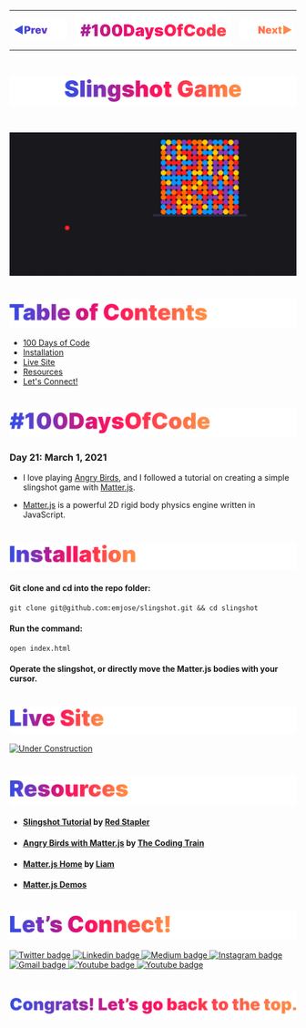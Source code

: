 <p id="header"><p>

<table><tr>
<td> <a href="https://github.com/emjose/kboard/#header"><img src="Assets/header-left.png" alt="previous" style="width: 200px;"/></a> </td>
<td> <a href="https://github.com/emjose/one-hundred/#header"><img src="Assets/header-center.png" alt="100 days of code" style="width: 580px;"/></a> </td>
<td> <a href="https://github.com/emjose/toast-notifications/#header"><img src="Assets/header-right.png" alt="next" style="width: 200px;"/></a> </td>
</tr></table>

<br>

<p id="project-title"><p>

<a href=#table-of-contents>![Slingshot Game](Assets/inter-021-slingshot.png)</a> 

<br>

<a href="https://emjose.github.io/slingshot/">![Slingshot Game](Assets/preview-021-slingshot-game.png)</a> 

#

<p id="table-of-contents"><p>

<a href=#table-of-contents>![Table of Contents](Assets/inter-toc.png)</a>  

- [100 Days of Code](#100days)
- [Installation](#installation) 
- [Live Site](#live-site)
- [Resources](#resources)
- [Let's Connect!](#lets-connect) 

#

<p id="100days"><p>

<a href=#100days>![#100DaysOfCode](Assets/inter-100hash.png)</a>  

### Day 21: March 1, 2021
- I love playing <a href="https://www.angrybirds.com/">Angry Birds</a>, and I followed a tutorial on creating a simple slingshot game with <a href="https://brm.io/matter-js/">Matter.js</a>.
  
- <a href="https://brm.io/matter-js/">Matter.js</a> is a powerful 2D rigid body physics engine written in JavaScript.

#

<p id="installation"><p>

<a href=#installation>![Installation](Assets/inter-installation.png)</a>

#### Git clone and cd into the repo folder:
``` 
git clone git@github.com:emjose/slingshot.git && cd slingshot 
```
#### Run the command:
```
open index.html
```
#### Operate the slingshot, or directly move the Matter.js bodies with your cursor.

#

<p id="live-site"><p>

<a href="https://emjose.github.io/slingshot/">![Live Site](Assets/inter-live-site.png)</a>  

<a href="https://emjose.github.io/slingshot/">![Under Construction](Assets/021-slingshot.gif)</a>

#

<p id="resources"><p>

<a href=#resources>![Resources](Assets/inter-resources.png)</a>  

- #### [Slingshot Tutorial](https://youtu.be/PsL3iI61wl8) by [Red Stapler](https://www.youtube.com/channel/UCRthRrv06q1iOl86-tTKJhg) 
  
- #### [Angry Birds with Matter.js](https://youtu.be/TDQzoe9nslY) by [The Coding Train](https://www.youtube.com/channel/UCvjgXvBlbQiydffZU7m1_aw)
  
- #### [Matter.js Home](https://brm.io/matter-js/) by [Liam](https://brm.io/)

- #### [Matter.js Demos](https://brm.io/matter-js/demo/#mixed)

#

<p id="lets-connect"><p>

<a href=#lets-connect>![Let's Connect!](Assets/inter-lets-connect.png)</a>

<p><a href="https://twitter.com/Emmanuel_Labor"><img src="https://img.shields.io/badge/twitter-%231DA1F2.svg?&style=for-the-badge&logo=twitter&logoColor=white" height=30 width=90 alt="Twitter badge"> <a href="https://www.linkedin.com/in/emmanuelpjose/"><img src="https://img.shields.io/badge/linkedin-%230064e7.svg?&style=for-the-badge&logo=linkedin&logoColor=white" height=30 width=90 alt="Linkedin badge"> <a href="https://emmanueljose.medium.com/"><img src="https://img.shields.io/badge/medium-%238700f5.svg?&style=for-the-badge&logo=medium&logoColor=white" height=30 width=90 alt="Medium badge"> <a href="https://www.instagram.com/emmanuel_jose/"><img src="https://img.shields.io/badge/instagram-%23ff0077.svg?&style=for-the-badge&logo=instagram&logoColor=white" height=30 width=90 alt="Instagram badge"> <a href="mailto:emjose@gmail.com"><img src="https://img.shields.io/badge/gmail-%23fd1745.svg?&style=for-the-badge&logo=gmail&logoColor=white" height=30 width=90 alt="Gmail badge"> <a href="https://www.youtube.com/channel/UCQdqFg-_J83jn9xJRd1W3tQ/videos"><img src="https://img.shields.io/badge/youtube-%23FF0000.svg?&style=for-the-badge&logo=youtube&logoColor=white" height=30 width=90 alt="Youtube badge"> <a href="https://github.com/emjose"><img src="https://img.shields.io/badge/github-%23ff8e44.svg?&style=for-the-badge&logo=github&logoColor=white" height=30 width=90 alt="Youtube badge"></p>

#

<a href=#header>![Back to Top](Assets/inter-congrats.png)</a>